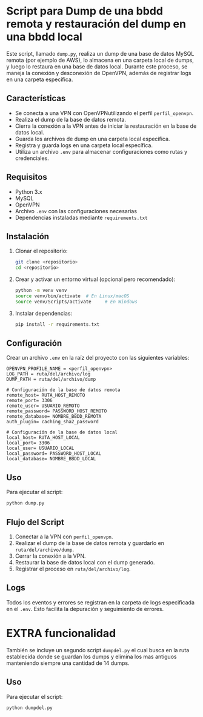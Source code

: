 # Script para Dump de una bbdd remota y restauración del dump en una bbdd local

Este script, llamado `dump.py`, realiza un dump de una base de datos MySQL remota (por ejemplo de AWS), lo almacena en una carpeta local de dumps, y luego lo restaura en una base de datos local. Durante este proceso, se maneja la conexión y desconexión de OpenVPN, además de registrar logs en una carpeta específica.

## Características

- Se conecta a una VPN con OpenVPNutilizando el perfil `perfil_openvpn`.
- Realiza el dump de la base de datos remota.
- Cierra la conexión a la VPN antes de iniciar la restauración en la base de datos local.
- Guarda los archivos de dump en una carpeta local específica.
- Registra y guarda logs en una carpeta local específica.
- Utiliza un archivo `.env` para almacenar configuraciones como rutas y credenciales.

## Requisitos

- Python 3.x
- MySQL
- OpenVPN
- Archivo `.env` con las configuraciones necesarias
- Dependencias instaladas mediante `requirements.txt`

## Instalación

1. Clonar el repositorio:
   ```sh
   git clone <repositorio>
   cd <repositorio>
   ```
2. Crear y activar un entorno virtual (opcional pero recomendado):
   ```sh
   python -m venv venv
   source venv/bin/activate  # En Linux/macOS
   source venv/Scripts/activate     # En Windows
   ```
3. Instalar dependencias:
   ```sh
   pip install -r requirements.txt
   ```

## Configuración

Crear un archivo `.env` en la raíz del proyecto con las siguientes variables:

```
OPENVPN_PROFILE_NAME = <perfil_openvpn>
LOG_PATH = ruta/del/archivo/log
DUMP_PATH = ruta/del/archivo/dump

# Configuración de la base de datos remota
remote_host= RUTA_HOST_REMOTO
remote_port= 3306
remote_user= USUARIO_REMOTO
remote_password= PASSWORD_HOST_REMOTO
remote_database= NOMBRE_BBDD_REMOTA
auth_plugin= caching_sha2_password

# Configuración de la base de datos local
local_host= RUTA_HOST_LOCAL
local_port= 3306
local_user= USUARIO_LOCAL
local_password= PASSWORD_HOST_LOCAL
local_database= NOMBRE_BBDD_LOCAL
```

## Uso

Para ejecutar el script:

```sh
python dump.py
```

## Flujo del Script

1. Conectar a la VPN con `perfil_openvpn`.
2. Realizar el dump de la base de datos remota y guardarlo en `ruta/del/archivo/dump`.
3. Cerrar la conexión a la VPN.
4. Restaurar la base de datos local con el dump generado.
5. Registrar el proceso en `ruta/del/archivo/log`.

## Logs

Todos los eventos y errores se registran en la carpeta de logs especificada en el `.env`. Esto facilita la depuración y seguimiento de errores.

# EXTRA funcionalidad

También se incluye un segundo script `dumpdel.py` el cual busca en la ruta establecida donde se guardan los dumps y elimina los mas antiguos manteniendo siempre una cantidad de 14 dumps.

## Uso

Para ejecutar el script:

```sh
python dumpdel.py
```
